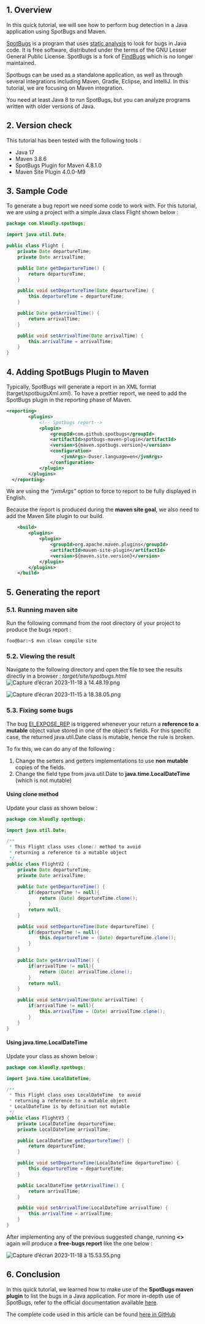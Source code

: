 ## 1. Overview
In this quick tutorial, we will see how to perform bug detection in a Java application using SpotBugs and Maven.

[SpotBugs](https://spotbugs.github.io/) is a program that uses [static analysis](https://en.wikipedia.org/wiki/Static_program_analysis) to look for bugs in Java code. It is free software, distributed under the terms of the GNU Lesser General Public License. SpotBugs is a fork of [FindBugs](https://findbugs.sourceforge.net/) which is no longer maintained.

Spotbugs can be used as a standalone application, as well as through several integrations including Maven, Gradle, Eclipse, and IntelliJ. In this tutorial, we are focusing on Maven integration.

You need at least Java 8 to run SpotBugs, but you can analyze programs written with older versions of Java.

## 2. Version check
This tutorial has been tested with the following tools :
- Java 17
- Maven 3.8.6
- SpotBugs Plugin for Maven 4.8.1.0
- Maven Site Plugin 4.0.0-M9
## 3. Sample Code
To generate a bug report we need some code to work with. For this tutorial, we are using a project with a simple Java class Flight shown below :
```java
package com.kloudly.spotbugs;

import java.util.Date;

public class Flight {
    private Date departureTime;
    private Date arrivalTime;

    public Date getDepartureTime() {
        return departureTime;
    }

    public void setDepartureTime(Date departureTime) {
        this.departureTime = departureTime;
    }

    public Date getArrivalTime() {
        return arrivalTime;
    }

    public void setArrivalTime(Date arrivalTime) {
        this.arrivalTime = arrivalTime;
    }
}
```

## 4. Adding SpotBugs Plugin to Maven
Typically, SpotBugs will generate a report in an XML format (target/spotbugsXml.xml). To have a prettier report, we need to add the SpotBugs plugin in the reporting phase of Maven.

```xml
<reporting>
        <plugins>
            <!-- Spotbugs report-->
            <plugin>
                <groupId>com.github.spotbugs</groupId>
                <artifactId>spotbugs-maven-plugin</artifactId>
                <version>${maven.spotbugs.version}</version>
                <configuration>
                    <jvmArgs>-Duser.language=en</jvmArgs>
                </configuration>
            </plugin>
        </plugins>
  </reporting>
```

We are using the *"jvmArgs"* option to force to report to be fully displayed in English.

Because the report is produced during the **maven site goal**, we also need to add the Maven Site plugin to our build.
```xml
    <build>
        <plugins>
            <plugin>
                <groupId>org.apache.maven.plugins</groupId>
                <artifactId>maven-site-plugin</artifactId>
                <version>${maven.site.version}</version>
            </plugin>
        </plugins>
    </build>
```

## 5. Generating the report
### 5.1. Running maven site
Run the following command from the root directory of your project to produce the bugs report :
```console
foo@bar:~$ mvn clean compile site
```
### 5.2. Viewing the result
Navigate to the following directory and open the file to see the results directly in a browser : *target/site/spotbugs.html*
![Capture d’écran 2023-11-18 à 14.48.19.png](https://ucarecdn.com/fa7aaebb-5751-4c46-89cb-ba5657ed6118/)

![Capture d’écran 2023-11-15 à 18.38.05.png](https://ucarecdn.com/aaacc098-61d5-49ca-8c19-eeba6106a09c/)
### 5.3. Fixing some bugs
The bug [EI_EXPOSE_REP](https://spotbugs.readthedocs.io/en/latest/bugDescriptions.html#malicious-code-vulnerability-malicious-code) is triggered whenever your return a **reference to a mutable** object value stored in one of the object's fields. For this specific case, the returned java.util.Date class is mutable, hence the rule is broken.

To fix this, we can do any of the following :
1. Change the setters and getters implementations to use **non mutable** copies of the fields.
2. Change the field type from java.util.Date to **java.time.LocalDateTime** (which is not mutable)

#### Using clone method
Update your class as shown below :
```java
package com.kloudly.spotbugs;

import java.util.Date;

/**
 * This Flight class uses clone() method to avoid
 * returning a reference to a mutable object
 */
public class FlightV2 {
    private Date departureTime;
    private Date arrivalTime;
    
    public Date getDepartureTime() {
        if(departureTime != null){
            return (Date) departureTime.clone();
        }
        return null;
    }

    public void setDepartureTime(Date departureTime) {
        if(departureTime != null){
            this.departureTime = (Date) departureTime.clone();
        }
    }

    public Date getArrivalTime() {
        if(arrivalTime != null){
            return (Date) arrivalTime.clone();
        }
        return null;
    }

    public void setArrivalTime(Date arrivalTime) {
        if(arrivalTime != null){
            this.arrivalTime = (Date) arrivalTime.clone();
        }
    }
}
```
#### Using java.time.LocalDateTime
Update your class as shown below :
```java
package com.kloudly.spotbugs;

import java.time.LocalDateTime;

/**
 * This Flight class uses LocalDateTime  to avoid
 * returning a reference to a mutable object.
 * LocalDateTime is by definition not mutable
 */
public class FlightV3 {
    private LocalDateTime departureTime;
    private LocalDateTime arrivalTime;

    public LocalDateTime getDepartureTime() {
        return departureTime;
    }

    public void setDepartureTime(LocalDateTime departureTime) {
        this.departureTime = departureTime;
    }

    public LocalDateTime getArrivalTime() {
        return arrivalTime;
    }

    public void setArrivalTime(LocalDateTime arrivalTime) {
        this.arrivalTime = arrivalTime;
    }
}
```

After implementing any of the previous suggested change, running **<<mvn clean compile site>>** again will produce a **free-bugs report** like the one below :

![Capture d’écran 2023-11-18 à 15.53.55.png](https://ucarecdn.com/50f63813-99d6-40c3-b51e-e4148b6451ca/)

## 6. Conclusion
In this quick tutorial, we learned how to make use of the **SpotBugs maven plugin** to list the bugs in a Java application. For more in-depth use of SpotBugs, refer to the official documentation available [here](https://spotbugs.readthedocs.io/en/latest/).

The complete code used in this article can be found [here in GitHub](https://github.com/elkamphy/kloudly-tutorials/tree/master/core-java-modules/core-java-spotbugs)
